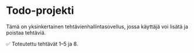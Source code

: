 # Todo-projekti

Tämä on yksinkertainen tehtävienhallintasovellus, jossa käyttäjä voi lisätä ja poistaa tehtäviä. 

✅ Toteutettu tehtävät 1–5 ja 8.
